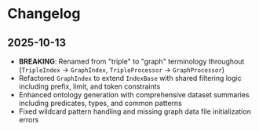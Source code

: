 # Changelog

## 2025-10-13

- **BREAKING**: Renamed from "triple" to "graph" terminology throughout
  (`TripleIndex` → `GraphIndex`, `TripleProcessor` → `GraphProcessor`)
- Refactored `GraphIndex` to extend `IndexBase` with shared filtering logic
  including prefix, limit, and token constraints
- Enhanced ontology generation with comprehensive dataset summaries including
  predicates, types, and common patterns
- Fixed wildcard pattern handling and missing graph data file initialization
  errors
